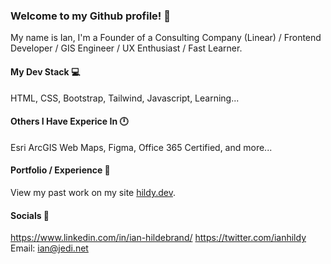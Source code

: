 

### Welcome to my Github profile! 🦖

My name is Ian, I'm a Founder of a Consulting Company (Linear) / Frontend Developer / GIS Engineer / UX Enthusiast / Fast Learner.

#### My Dev Stack 💻
HTML, CSS, Bootstrap, Tailwind, Javascript, Learning...

#### Others I Have Experice In 🕛
Esri ArcGIS Web Maps, Figma, Office 365 Certified, and more...

#### Portfolio / Experience 👤
View my past work on my site [hildy.dev](https://hildy.dev/). 

#### Socials 🤙
https://www.linkedin.com/in/ian-hildebrand/
https://twitter.com/ianhildy
Email: ian@jedi.net
